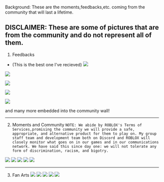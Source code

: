 Background:
 These are the moments,feedbacks,etc. coming from the community that will last a lifetime.
 
 DISCLAIMER: These are some of pictures that are from the community and do not represent all of them.
 ------------------------------------------------------------------------------------------------------------------------------------------------------
 1. Feedbacks
 * (This is the best one I've recieved)
 ![](https://gyazo.com/8c68afba5d77bb15ae73f5b1e6d125bb.png)
 
 ![](https://gyazo.com/ea5469c3e61e80ffe10c493571308dc0.png)
 
 ![](https://gyazo.com/1bf07c14e940f75e5f11589b39bdf698.png)
 
 ![](https://gyazo.com/0c83ca9bfe5fafa42a722dcb38ceb41d.png)
 
 ![](https://gyazo.com/456f01e3e6fea2946bc907b408450e13.png)
 
 and many more embedded into the community wall!
 
 ------------------------------------------------------------------------------------------------------------------------------------------------------
 2. Moments and Community
 ```NOTE: We abide by ROBLOX's Terms of Services,promising the community we will provide a safe, appropriate, and alternative product for them to play on. My group staff team and development team both on Discord and ROBLOX will closely monitor what goes on in our games and in our communications network. We have said this since day one: we will not tolerate any form of discrimination, racism, and bigotry.``` 
 
 ![](https://gyazo.com/4a967876ec2d9940157e512e900f6e2c.png)
 ![](https://cdn.discordapp.com/attachments/721038664720711680/832860614903726080/58392790-3233-413A-918D-EDCA24789419.jpeg)
 ![](https://cdn.discordapp.com/attachments/740588636973694976/844058414052147200/Screen_Shot_2021-05-17_at_4.36.17_PM.png)
 ![](https://media.discordapp.net/attachments/732566562468266046/733653110131654716/unknown.png)
 ![](https://cdn.discordapp.com/attachments/721038664720711680/822846759843135548/RobloxScreenShot20210320_154547360.png)
 
 
 ------------------------------------------------------------------------------------------------------------------------------------------------------
 3. Fan Arts 
 ![](https://media.discordapp.net/attachments/767796858020954172/813142300204466176/image0.jpg)
 ![](https://cdn.discordapp.com/attachments/816328580320460820/816843097346015262/image0.jpg)
 ![](https://media.discordapp.net/attachments/808864446671749140/819052982326919178/158996147_271659124581120_2202294291467992777_n.png)
 ![](https://cdn.discordapp.com/attachments/805725870001356820/810660078600192030/150554966_826170911295339_1749230692822467291_n.jpg)
 ![](https://cdn.discordapp.com/attachments/721038664720711680/815616636244721664/image0.jpg)
 
 
 
